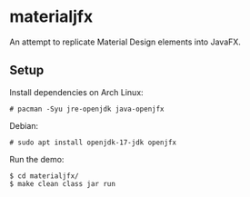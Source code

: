 # materialjfx

An attempt to replicate Material Design elements into JavaFX.

## Setup

Install dependencies on Arch Linux:
```
# pacman -Syu jre-openjdk java-openjfx
```

Debian:

```
# sudo apt install openjdk-17-jdk openjfx
```

Run the demo:

```
$ cd materialjfx/
$ make clean class jar run
```